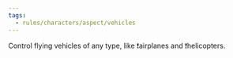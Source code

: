 ```yaml
---
tags:
  - rules/characters/aspect/vehicles
---
```

Control flying vehicles of any type, like ❗airplanes and ❗helicopters.